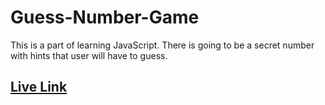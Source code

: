 # Guess-Number-Game
This is a part of learning JavaScript. There is going to be a secret number with hints that user will have to guess.

<h2><a href="https://guess-num-hr.netlify.app/">Live Link</a></h2>
